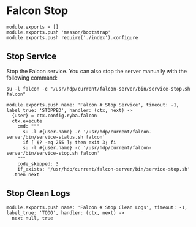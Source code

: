 
# Falcon Stop

    module.exports = []
    module.exports.push 'masson/bootstrap'
    module.exports.push require('./index').configure

## Stop Service

Stop the Falcon service. You can also stop the server manually with the
following command:

```
su -l falcon -c "/usr/hdp/current/falcon-server/bin/service-stop.sh falcon"
```

    module.exports.push name: 'Falcon # Stop Service', timeout: -1, label_true: 'STOPPED', handler: (ctx, next) ->
      {user} = ctx.config.ryba.falcon
      ctx.execute
        cmd: """
          su -l #{user.name} -c '/usr/hdp/current/falcon-server/bin/service-status.sh falcon'
          if [ $? -eq 255 ]; then exit 3; fi
          su -l #{user.name} -c '/usr/hdp/current/falcon-server/bin/service-stop.sh falcon'
        """
        code_skipped: 3
        if_exists: '/usr/hdp/current/falcon-server/bin/service-stop.sh'
      .then next

## Stop Clean Logs

    module.exports.push name: 'Falcon # Stop Clean Logs', timeout: -1, label_true: 'TODO', handler: (ctx, next) ->
      next null, true

